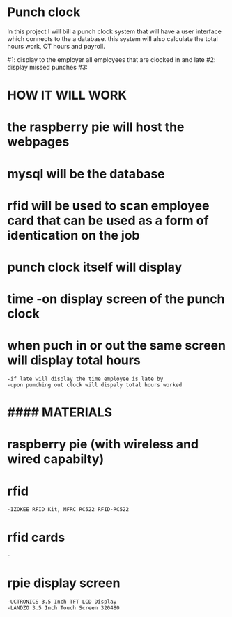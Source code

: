 # Punch clock 
In this project I will bill a punch clock system that will have a user interface which connects to the a database. this system will also calculate the total hours work, OT hours and payroll. 

#1: display to the employer all employees that are clocked in and late
#2: display missed punches
#3: 

# HOW IT WILL WORK
# the raspberry pie will host the webpages 
# mysql will be the database 
# rfid will be used to scan employee card that can be used as a form of identication on the job
# punch clock itself will display
# time -on display screen of the punch clock
# when puch in or out the same screen will display total hours
    -if late will display the time employee is late by
    -upon pumching out clock will dispaly total hours worked
    
    
 # #### MATERIALS ####
 # raspberry pie (with wireless and wired capabilty)
    
# rfid
    -IZOKEE RFID Kit, MFRC RC522 RFID-RC522
   # rfid cards
    -
   # rpie display screen
    -UCTRONICS 3.5 Inch TFT LCD Display 
    -LANDZO 3.5 Inch Touch Screen 320480

